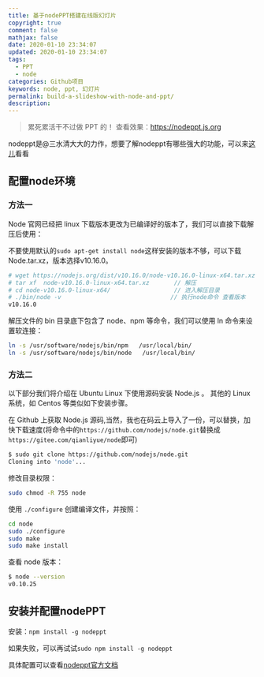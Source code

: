 ```yaml
---
title: 基于nodePPT搭建在线版幻灯片
copyright: true
comment: false
mathjax: false
date: 2020-01-10 23:34:07
updated: 2020-01-10 23:34:07
tags:
  - PPT
  - node
categories: Github项目
keywords: node, ppt, 幻灯片
permalink: build-a-slideshow-with-node-and-ppt/
description:
---
```

> 累死累活干不过做 PPT 的！
> 查看效果：<https://nodeppt.js.org>

nodeppt是@三水清大大的力作，想要了解nodeppt有哪些强大的功能，可以来[这儿](https://github.com/ksky521/nodeppt)看看
<!-- more -->

## 配置node环境

### 方法一

Node 官网已经把 linux 下载版本更改为已编译好的版本了，我们可以直接下载解压后使用：

不要使用默认的`sudo apt-get install node`这样安装的版本不够，可以下载Node.tar.xz，版本选择v10.16.0。

```bash
# wget https://nodejs.org/dist/v10.16.0/node-v10.16.0-linux-x64.tar.xz    // 下载
# tar xf  node-v10.16.0-linux-x64.tar.xz       // 解压
# cd node-v10.16.0-linux-x64/                  // 进入解压目录
# ./bin/node -v                               // 执行node命令 查看版本
v10.16.0
```

解压文件的 bin 目录底下包含了 node、npm 等命令，我们可以使用 ln 命令来设置软连接：

```bash
ln -s /usr/software/nodejs/bin/npm   /usr/local/bin/ 
ln -s /usr/software/nodejs/bin/node   /usr/local/bin/
```

### 方法二

以下部分我们将介绍在 Ubuntu Linux 下使用源码安装 Node.js 。 其他的 Linux 系统，如 Centos 等类似如下安装步骤。

在 Github 上获取 Node.js 源码,当然，我也在码云上导入了一份，可以替换，加快下载速度(将命令中的`https://github.com/nodejs/node.git`替换成`https://gitee.com/qianliyue/node`即可)

```bash
$ sudo git clone https://github.com/nodejs/node.git
Cloning into 'node'...
```

修改目录权限：

```bash
sudo chmod -R 755 node
```

使用 `./configure` 创建编译文件，并按照：

```bash
cd node
sudo ./configure
sudo make
sudo make install
```

查看 node 版本：

```bash
$ node --version
v0.10.25
```

## 安装并配置nodePPT

安装：`npm install -g nodeppt`

如果失败，可以再试试`sudo npm install -g nodeppt`

具体配置可以查看[nodeppt官方文档](https://github.com/ksky521/nodeppt)

